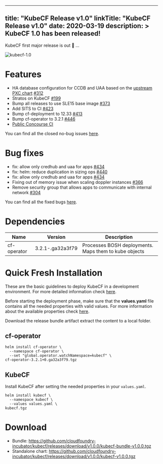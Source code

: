 
---
title: "KubeCF Release v1.0"
linkTitle: "KubeCF Release v1.0"
date: 2020-03-19
description: >
  KubeCF 1.0 has been released!
---
KubeCF first major release is out 🥳 ...

![kubecf-1.0](https://media.giphy.com/media/Sk5uipPXyBjfW/giphy.gif "KubeCF 1.0!")

# Features

- HA database configuration for CCDB and UAA based on the [upstream PXC chart](https://github.com/helm/charts/tree/master/stable/percona-xtradb-cluster)
 [#312](https://github.com/cloudfoundry-incubator/kubecf/issues/312)
- Stratos on KubeCF [#199](https://github.com/cloudfoundry-incubator/kubecf/issues/199)
- Bump all releases to use SLE15 base image [#373](https://github.com/cloudfoundry-incubator/kubecf/issues/373)
- Add SITS to CI [#423](https://github.com/cloudfoundry-incubator/kubecf/issues/423)
- Bump cf-deployment to 12.33 [#413](https://github.com/cloudfoundry-incubator/kubecf/pull/413)
- Bump cf-operator to 3.2.1 [#446](https://github.com/cloudfoundry-incubator/kubecf/pull/446)
- [Public Concourse CI](https://concourse.suse.dev/teams/main/pipelines/kubecf)

You can find all the closed no-bug issues [here](https://github.com/SUSE/kubecf/issues?utf8=%E2%9C%93&q=is%3Aclosed+milestone%3A1.0.0+-label%3A%22Type%3A+Bug%22+-label%3A%22Status%3A+Not+Implemented%22+).

# Bug fixes

- fix: allow only credhub and uaa for apps [#434](https://github.com/cloudfoundry-incubator/kubecf/pull/434)
- fix: helm: reduce duplication in sizing ops [#440](https://github.com/cloudfoundry-incubator/kubecf/pull/440)
- fix: allow only credhub and uaa for apps [#434](https://github.com/cloudfoundry-incubator/kubecf/pull/434)
- Fixing out of memory issue when scaling doppler instances [#366](https://github.com/cloudfoundry-incubator/kubecf/pull/366)
- Remove security group that allows apps to communicate with internal network [#304](https://github.com/cloudfoundry-incubator/kubecf/issues/304)

You can find all the fixed bugs [here](https://github.com/SUSE/kubecf/issues?utf8=%E2%9C%93&q=is%3Aclosed+milestone%3A1.0.0+label%3A%22Type%3A+Bug%22+-label%3A%22Status%3A+Not+Implemented%22+).

# Dependencies

| Name            | Version                           | Description                                                                                      |
|---                  |---                                    |---                                                                                                      |
|cf-operator   |3.2.1-.ga32a3f79       |Processes BOSH deployments. Maps them to kube objects   |

# Quick Fresh Installation

These are the basic guidelines to deploy KubeCF in a development environment. For more detailed information check [here](doc/dev/general.md).

Before starting the deployment phase, make sure that the **values.yaml** file contains all the needed properties with valid values. For more information about the available properties check [here](https://github.com/SUSE/kubecf/blob/002b49ad26109e175812c04a3764bd8712e54580/deploy/helm/kubecf/values.yaml).

Download the release bundle artifact extract the content to a local folder.

## cf-operator

```
helm install cf-operator \
  --namespace cf-operator \
  --set "global.operator.watchNamespace=kubecf" \
cf-operator-3.2.1+0.ga32a3f79.tgz
```

## KubeCF

Install KubeCF after setting the needed properties in your `values.yaml`.

```
helm install kubecf \
  --namespace kubecf \
  --values values.yaml \
kubecf.tgz
```

# Download

- Bundle: https://github.com/cloudfoundry-incubator/kubecf/releases/download/v1.0.0/kubecf-bundle-v1.0.0.tgz
- Standalone chart: https://github.com/cloudfoundry-incubator/kubecf/releases/download/v1.0.0/kubecf-v1.0.0.tgz